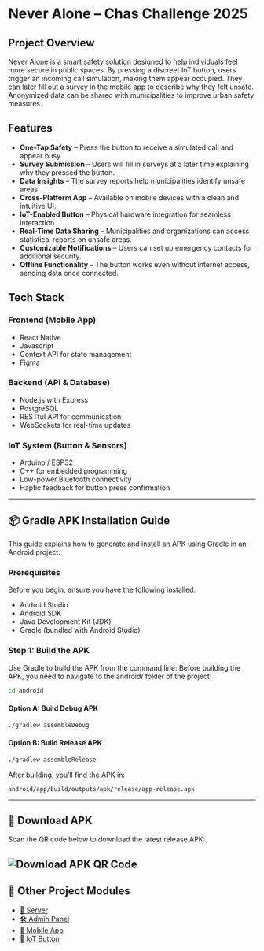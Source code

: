 # **Never Alone** – Chas Challenge 2025

## **Project Overview**
Never Alone is a smart safety solution designed to help individuals feel more secure in public spaces. By pressing a discreet IoT button, users trigger an incoming call simulation, making them appear occupied. They can later fill out a survey in the mobile app to describe why they felt unsafe. Anonymized data can be shared with municipalities to improve urban safety measures.

## **Features**
- **One-Tap Safety** – Press the button to receive a simulated call and appear busy.
- **Survey Submission** – Users will fill in surveys at a later time explaining why they pressed the button.
- **Data Insights** – The survey reports help municipalities identify unsafe areas.
- **Cross-Platform App** – Available on mobile devices with a clean and intuitive UI.
- **IoT-Enabled Button** – Physical hardware integration for seamless interaction.
- **Real-Time Data Sharing** – Municipalities and organizations can access statistical reports on unsafe areas.
- **Customizable Notifications** – Users can set up emergency contacts for additional security.
- **Offline Functionality** – The button works even without internet access, sending data once connected.

## **Tech Stack**
### **Frontend (Mobile App)**
- React Native
- Javascript
- Context API for state management
- Figma

### **Backend (API & Database)**
- Node.js with Express
- PostgreSQL
- RESTful API for communication
- WebSockets for real-time updates

### **IoT System (Button & Sensors)**
- Arduino / ESP32
- C++ for embedded programming
- Low-power Bluetooth connectivity
- Haptic feedback for button press confirmation

---

## 📦 **Gradle APK Installation Guide**

This guide explains how to generate and install an APK using Gradle in an Android project.

### **Prerequisites**
Before you begin, ensure you have the following installed:

- Android Studio  
- Android SDK  
- Java Development Kit (JDK)  
- Gradle (bundled with Android Studio)  

### **Step 1: Build the APK**

Use Gradle to build the APK from the command line:
Before building the APK, you need to navigate to the android/ folder of the project:

```bash
cd android
```

#### **Option A: Build Debug APK**
```bash
./gradlew assembleDebug
```

#### **Option B: Build Release APK**
```bash
./gradlew assembleRelease
```

After building, you’ll find the APK in:
```
android/app/build/outputs/apk/release/app-release.apk
```

---

## 📱 **Download APK**

Scan the QR code below to download the latest release APK:

![Download APK QR Code](./408ff6bf-b8c9-443a-89cd-cdce6ccf3735.png)
---

## 🔗 **Other Project Modules**

- [📡 Server](https://github.com/ChasChallangeIII/NeverAlone/blob/main/server/README.md)
- [🛠️ Admin Panel](https://github.com/ChasChallangeIII/NeverAlone/blob/main/adminpanel/README.md)
- [📲 Mobile App](./never-alone-app/README.md)
- [🔘 IoT Button](https://github.com/ChasChallangeIII/NeverAlone/blob/main/IoT/README.md)
